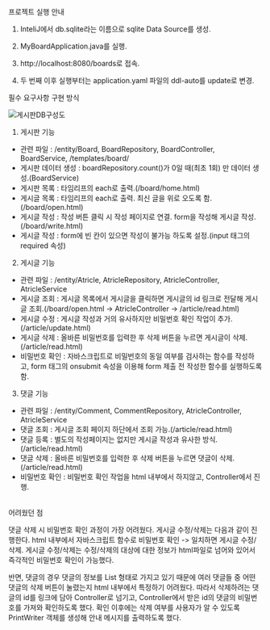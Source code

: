 프로젝트 실행 안내

1. InteliJ에서 db.sqlite라는 이름으로 sqlite Data Source를 생성.

2. MyBoardApplication.java를 실행.

3. http://localhost:8080/boards로 접속.

4. 두 번째 이후 실행부터는 application.yaml 파일의 ddl-auto를 update로 변경.


필수 요구사항 구현 방식

![게시판DB구성도](https://github.com/Hagug/Mission_LJC/assets/107788950/9dcbc9c2-c57d-4814-963b-bc1b21925ca2)

1. 게시판 기능   
- 관련 파일 : /entity/Board, BoardRepository, BoardController, BoardService, /templates/board/   
- 게시판 데이터 생성 : boardRepository.count()가 0일 때(최초 1회) 만 데이터 생성.(BoardService)  
- 게시판 목록 : 타임리프의 each로 출력.(/board/home.html)  
- 게시글 목록 : 타임리프의 each로 출력. 최신 글을 위로 오도록 함.(/board/open.html)  
- 게시글 작성 : 작성 버튼 클릭 시 작성 페이지로 연결. form을 작성해 게시글 작성.(/board/write.html)  
- 게시글 작성 : form에 빈 칸이 있으면 작성이 불가능 하도록 설정.(input 태그의 required 속성)

2. 게시글 기능   
- 관련 파일 : /entity/Atricle, AtricleRepository, AtricleController, AtricleService   
- 게시글 조회 : 게시글 목록에서 게시글을 클릭하면 게시글의 id 링크로 전달해 게시글 조회.(/board/open.html -> AtricleController -> /article/read.html)  
- 게시글 수정 : 게시글 작성과 거의 유사하지만 비밀번호 확인 작업이 추가.(/article/update.html)  
- 게시글 삭제 : 올바른 비밀번호를 입력한 후 삭제 버튼을 누르면 게시글이 삭제.(/article/read.html)  
- 비밀번호 확인 : 자바스크립트로 비밀번호의 동일 여부를 검사하는 함수를 작성하고, form 태그의 onsubmit 속성을 이용해 form 제출 전 작성한 함수를 실행하도록 함.

3. 댓글 기능   
- 관련 파일 : /entity/Comment, CommentRepository, AtricleController, AtricleService   
- 댓글 조회 : 게시글 조회 페이지 하단에서 조회 가능.(/article/read.html)  
- 댓글 등록 : 별도의 작성페이지는 없지만 게시글 작성과 유사한 방식.(/article/read.html)  
- 댓글 삭제 : 올바른 비밀번호를 입력한 후 삭제 버튼을 누르면 댓글이 삭제.(/article/read.html)  
- 비밀번호 확인 : 비밀번호 확인 작업을 html 내부에서 하지않고, Controller에서 진행.

<br>
어려웠던 점
  
댓글 삭제 시 비밀번호 확인 과정이 가장 어려웠다. 
게시글 수정/삭제는 다음과 같이 진행한다.
html 내부에서 자바스크립트 함수로 비밀번호 확인 -> 일치하면 게시글 수정/삭제.
게시글 수정/삭제는 수정/삭제의 대상에 대한 정보가 html파일로 넘어와 있어서 즉각적인 비밀번호 확인이 가능했다.

반면, 댓글의 경우 댓글의 정보를 List 형태로 가지고 있기 때문에 여러 댓글들 중 어떤 댓글의 삭제 버튼이 눌렸는지 html 내부에서 특정하기 어려웠다.
따라서 삭제하려는 댓글의 id를 링크에 담아 Controller로 넘기고, Controller에서 받은 id의 댓글의 비밀번호를 가져와 확인하도록 했다.
확인 이후에는 삭제 여부를 사용자가 알 수 있도록 PrintWriter 객체를 생성해 안내 메시지를 출력하도록 했다.
